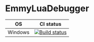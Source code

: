 # EmmyLuaDebugger
OS         | CI status
---------- | ----------
Windows|[![Build status](https://ci.appveyor.com/api/projects/status/kclex82pw6fi4nig?svg=true)](https://ci.appveyor.com/project/leinlin/emmyluadebugger)

